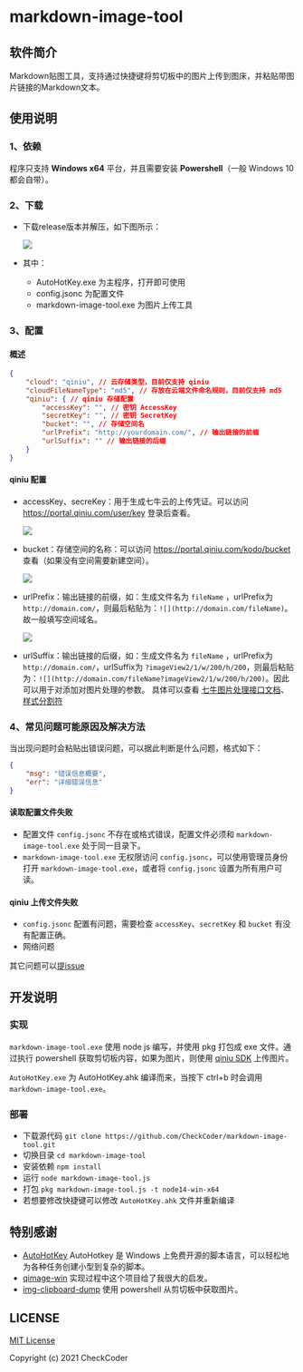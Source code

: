 # markdown-image-tool

## 软件简介

Markdown贴图工具，支持通过快捷键将剪切板中的图片上传到图床，并粘贴带图片链接的Markdown文本。

## 使用说明

### 1、依赖

程序只支持 **Windows x64** 平台，并且需要安装 **Powershell**（一般 Windows 10 都会自带）。

### 2、下载

- 下载release版本并解压，如下图所示：

    ![](http://check-note-image.scauhelper.club/7482ffe92eea572aec9b9762ebdfa980)

- 其中：
    - AutoHotKey.exe 为主程序，打开即可使用
    - config.jsonc 为配置文件
    - markdown-image-tool.exe 为图片上传工具

### 3、配置

#### 概述

``` json
{
    "cloud": "qiniu", // 云存储类型，目前仅支持 qiniu
    "cloudFileNameType": "md5", // 存放在云端文件命名规则，目前仅支持 md5
    "qiniu": { // qiniu 存储配置
        "accessKey": "", // 密钥 AccessKey
        "secretKey": "", // 密钥 SecretKey
        "bucket": "", // 存储空间名
        "urlPrefix": "http://yourdomain.com/", // 输出链接的前缀
        "urlSuffix": "" // 输出链接的后缀
    }
}
```

#### qiniu 配置

- accessKey、secreKey：用于生成七牛云的上传凭证。可以访问 https://portal.qiniu.com/user/key 登录后查看。

    ![](http://check-note-image.scauhelper.club/76ec935ca0155ef1c57a02524095d2b4)

- bucket：存储空间的名称：可以访问 https://portal.qiniu.com/kodo/bucket 查看（如果没有空间需要新建空间）。

    ![](http://check-note-image.scauhelper.club/ffc29f4868101666c6904012601ecb9e)

- urlPrefix：输出链接的前缀，如：生成文件名为 `fileName` ，urlPrefix为 `http://domain.com/`，则最后粘贴为：`![](http://domain.com/fileName)`。故一般填写空间域名。

    ![](http://check-note-image.scauhelper.club/7bf48d0f7ac13635ae2511684092a2de)

- urlSuffix：输出链接的后缀，如：生成文件名为 `fileName` ，urlPrefix为 `http://domain.com/`，urlSuffix为 `?imageView2/1/w/200/h/200`，则最后粘贴为：`![](http://domain.com/fileName?imageView2/1/w/200/h/200)`。因此可以用于对添加对图片处理的参数。
具体可以查看 [七牛图片处理接口文档](https://developer.qiniu.com/dora/3683/img-directions-for-use)、[样式分割符](https://developer.qiniu.com/kodo/kb/1327/what-is-the-style-and-the-style-separators)

### 4、常见问题可能原因及解决方法

当出现问题时会粘贴出错误问题，可以据此判断是什么问题，格式如下：
```json
{
    "msg": "错误信息概要",
    "err": "详细错误信息"
}
```

#### 读取配置文件失败

- 配置文件 `config.jsonc` 不存在或格式错误，配置文件必须和 `markdown-image-tool.exe` 处于同一目录下。
- `markdown-image-tool.exe` 无权限访问 `config.jsonc`，可以使用管理员身份打开 `markdown-image-tool.exe`，或者将 `config.jsonc` 设置为所有用户可读。

#### qiniu 上传文件失败

- `config.jsonc` 配置有问题，需要检查 `accessKey`、`secretKey` 和 `bucket` 有没有配置正确。
- 网络问题

其它问题可以[提issue](https://github.com/CheckCoder/markdown-image-tool/issues/new)

## 开发说明

### 实现

`markdown-image-tool.exe` 使用 node js 编写，并使用 pkg 打包成 exe 文件。通过执行 powershell 获取剪切板内容，如果为图片，则使用 [qiniu SDK](https://developer.qiniu.com/kodo/1289/nodejs) 上传图片。

`AutoHotKey.exe` 为 AutoHotKey.ahk 编译而来，当按下 ctrl+b 时会调用 `markdown-image-tool.exe`。

### 部署

- 下载源代码 `git clone https://github.com/CheckCoder/markdown-image-tool.git`
- 切换目录 `cd markdown-image-tool`
- 安装依赖 `npm install`
- 运行 `node markdown-image-tool.js`
- 打包 `pkg markdown-image-tool.js -t node14-win-x64`
- 若想要修改快捷键可以修改 `AutoHotKey.ahk` 文件并重新编译

## 特别感谢

- [AutoHotKey](https://www.autohotkey.com/) AutoHotkey 是 Windows 上免费开源的脚本语言，可以轻松地为各种任务创建小型到复杂的脚本。
- [qimage-win](https://github.com/jiwenxing/qimage-win) 实现过程中这个项目给了我很大的启发。
- [img-clipboard-dump](https://github.com/octan3/img-clipboard-dump) 使用 powershell 从剪切板中获取图片。

## LICENSE

[MIT License](https://github.com/CheckCoder/markdown-image-tool/blob/master/LICENSE)

Copyright (c) 2021 CheckCoder
